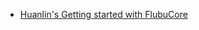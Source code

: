* [Huanlin's Getting started with FlubuCore](https://www.huanlintalk.com/2020/04/getting-started-with-flubucore.html)